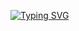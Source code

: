
[![Typing SVG](https://readme-typing-svg.demolab.com/?lines=HI+I'm+nakyung;Stuyding+Computer+Engineering;At+SUNGSHIN+W.Univ;NOW+SOPT+34+ANDROID)](https://git.io/typing-svg)

<!--

- 🔭 I’m currently studying at ...
SUNGSHIN WOMEN'S UNIV. 
- 🌱 I’m currently learning ...
Computer Engineering
-->
